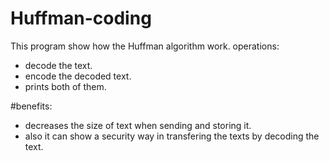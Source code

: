 # Huffman-coding
This program show how the Huffman algorithm work.
operations:
 - decode the text.
 - encode the decoded text.
 - prints both of them.
 
#benefits: 
- decreases the size of text when sending and storing it.
- also it can show a security way in transfering the texts by decoding the text.
 
